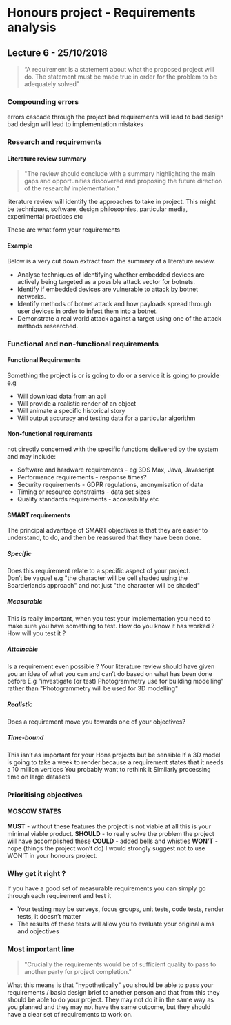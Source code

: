 # Honours project - Requirements analysis

## Lecture 6 - 25/10/2018

> “A requirement is a statement about what the proposed project will do. The statement must be made true in order for the problem to be adequately solved”

### Compounding errors

errors cascade through the project
bad requirements will lead to bad design
bad design will lead to implementation mistakes

### Research and requirements

#### Literature review summary

> "The  review  should  conclude  with  a  summary  highlighting  the main  gaps  and opportunities  discovered and proposing  the future direction of the research/ implementation."  

literature review will identify the approaches to take in project. This might be techniques, software, design philosophies, particular media, experimental practices etc

These are what form your requirements

#### Example

Below is a very cut down extract from the summary of a literature review.  
* Analyse techniques of identifying whether embedded devices are actively being targeted as a possible attack vector for botnets.  
* Identify if embedded devices are vulnerable to attack by botnet networks.  
* Identify methods of botnet attack and how payloads spread through user devices in order to infect them into a botnet.  
* Demonstrate a real world attack against a target using one of the attack methods researched.

### Functional and non-functional requirements

#### Functional Requirements

Something the project is or is going to do or a service it is going to provide e.g 
* Will download data from an api 
* Will provide a realistic render of an object 
* Will animate a specific historical story 
* Will output accuracy and testing data for a particular algorithm

#### Non-functional requirements

not directly concerned with the specific functions delivered by the system and may include: 
* Software and hardware requirements - eg 3DS Max, Java, Javascript
* Performance requirements - response times?
* Security requirements - GDPR regulations, anonymisation of data
* Timing or resource constraints - data set sizes
* Quality standards requirements - accessibility etc

#### SMART requirements

The principal advantage of SMART objectives is that they are easier to understand, to do, and then be reassured that they have been done.

##### Specific

Does this requirement relate to a specific aspect of your project.  
Don’t be vague! 
e.g "the character will be cell shaded using the Boarderlands approach"  and not just "the character will be shaded"

##### Measurable

This is really important, when you test your implementation you need to make sure you have something to test. 
How do you know it has worked ? 
How will you test it ?

##### Attainable

Is a requirement even possible ? 
Your literature review should have given you an idea of what you can and can’t do based on what has been done before 
E.g "investigate (or test) Photogrammetry use for building modelling" rather than "Photogrammetry will be used for 3D modelling"

##### Realistic

Does a requirement move you towards one of your objectives?

##### Time-bound

This isn’t as important for your Hons projects but be sensible 
If a 3D model is going to take a week to render because a requirement states that it needs a 10 million vertices 
You probably want to rethink it Similarly processing time on large datasets

### Prioritising objectives

#### MOSCOW STATES 

**MUST** - without these features the project is not viable at all this is your minimal viable product.
**SHOULD** - to really solve the problem the project will have accomplished these
**COULD** - added bells and whistles
**WON’T** - nope (things the project won’t do) I would strongly suggest not to use WON’T in your honours project.

### Why get it right ?

If you have a good set of measurable requirements you can simply go through each requirement and test it
* Your testing may be surveys, focus groups, unit tests, code tests, render tests, it doesn’t matter
* The results of these tests will allow you to evaluate your original aims and objectives

### Most important line

> "Crucially the requirements would be of sufficient quality to pass to another party for project completion."

What this means is that "hypothetically" you should be able to pass your requirements / basic design brief to another person and that from this they should be able to do your project.
They may not do it in the same way as you planned and they may not have the same outcome, but they should have a clear set of requirements to work on.
